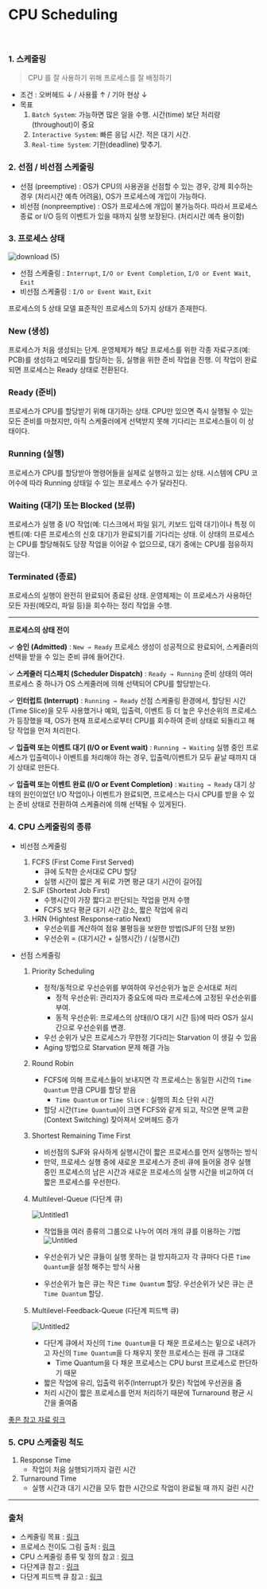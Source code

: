 # CPU Scheduling

<br>

### 1. 스케줄링

> CPU 를 잘 사용하기 위해 프로세스를 잘 배정하기

- 조건 : 오버헤드 ↓ / 사용률 ↑ / 기아 현상 ↓
- 목표
    1. `Batch System`: 가능하면 많은 일을 수행. 시간(time) 보단 처리량(throughout)이 중요
    2. `Interactive System`: 빠른 응답 시간. 적은 대기 시간.
    3. `Real-time System`: 기한(deadline) 맞추기.

### 2. 선점 / 비선점 스케줄링

- 선점 (preemptive) : OS가 CPU의 사용권을 선점할 수 있는 경우, 강제 회수하는 경우 (처리시간 예측 어려움), OS가 프로세스에 개입이 가능하다.
- 비선점 (nonpreemptive) : OS가 프로세스에 개입이 불가능하다. 따라서 프로세스 종료 or I/O 등의 이벤트가 있을 때까지 실행 보장된다. (처리시간 예측 용이함)

### 3. 프로세스 상태

![download (5)](https://user-images.githubusercontent.com/13609011/91695344-f2dfae80-eba8-11ea-9a9b-702192316170.jpeg)
- 선점 스케줄링 : `Interrupt`, `I/O or Event Completion`, `I/O or Event Wait`, `Exit`
- 비선점 스케줄링 : `I/O or Event Wait`, `Exit`

프로세스의 5 상태 모델
표준적인 프로세스의 5가지 상태가 존재한다.

### New (생성)

프로세스가 처음 생성되는 단계. 운영체제가 해당 프로세스를 위한 각종 자료구조(예: PCB)를 생성하고 메모리를 할당하는 등, 실행을 위한 준비 작업을 진행. 이 작업이 완료되면 프로세스는 Ready 상태로 전환된다.

### Ready (준비)

프로세스가 CPU를 할당받기 위해 대기하는 상태. CPU만 있으면 즉시 실행될 수 있는 모든 준비를 마쳤지만, 아직 스케줄러에게 선택받지 못해 기다리는 프로세스들이 이 상태이다.

### Running (실행)

프로세스가 CPU를 할당받아 명령어들을 실제로 실행하고 있는 상태. 시스템에 CPU 코어수에 따라 Running 상태일 수 있는 프로세스 수가 달라진다.

### Waiting (대기) 또는 Blocked (보류)

프로세스가 실행 중 I/O 작업(예: 디스크에서 파일 읽기, 키보드 입력 대기)이나 특정 이벤트(예: 다른 프로세스의 신호 대기)가 완료되기를 기다리는 상태. 이 상태의 프로세스는 CPU를 할당해줘도 당장 작업을 이어갈 수 없으므로, 대기 중에는 CPU를 점유하지 않는다.

### Terminated (종료)

프로세스의 실행이 완전히 완료되어 종료된 상태. 운영체제는 이 프로세스가 사용하던 모든 자원(메모리, 파일 등)을 회수하는 정리 작업을 수행.

---

**프로세스의 상태 전이**

✓ **승인 (Admitted)** : `New → Ready` 
프로세스 생성이 성공적으로 완료되어, 스케줄러의 선택을 받을 수 있는 준비 큐에 들어간다.

✓ **스케줄러 디스패치 (Scheduler Dispatch)** : `Ready → Running` 
준비 상태의 여러 프로세스 중 하나가 OS 스케줄러에 의해 선택되어 CPU를 할당받는다.

✓ **인터럽트 (Interrupt)** : `Running → Ready`
선점 스케줄링 환경에서, 할당된 시간(Time Slice)을 모두 사용했거나 예외, 입출력, 이벤트 등 더 높은 우선순위의 프로세스가 등장했을 때, OS가 현재 프로세스로부터 CPU를 회수하여 준비 상태로 되돌리고 해당 작업을 먼저 처리한다.

✓ **입출력 또는 이벤트 대기 (I/O or Event wait)** : `Running → Waiting`
실행 중인 프로세스가 입출력이나 이벤트를 처리해야 하는 경우, 입출력/이벤트가 모두 끝날 때까지 대기 상태로 만든다.

✓ **입출력 또는 이벤트 완료 (I/O or Event Completion)** : `Waiting → Ready`
대기 상태의 원인이었던 I/O 작업이나 이벤트가 완료되면, 프로세스는 다시 CPU를 받을 수 있는 준비 상태로 전환하여 스케줄러에 의해 선택될 수 있게된다.

### 4. CPU 스케줄링의 종류

- 비선점 스케줄링
    1. FCFS (First Come First Served)
        - 큐에 도착한 순서대로 CPU 할당
        - 실행 시간이 짧은 게 뒤로 가면 평균 대기 시간이 길어짐
    2. SJF (Shortest Job First)
        - 수행시간이 가장 짧다고 판단되는 작업을 먼저 수행
        - FCFS 보다 평균 대기 시간 감소, 짧은 작업에 유리
    3. HRN (Hightest Response-ratio Next)
        - 우선순위를 계산하여 점유 불평등을 보완한 방법(SJF의 단점 보완)
        - 우선순위 = (대기시간 + 실행시간) / (실행시간)

- 선점 스케줄링
    1. Priority Scheduling
        - 정적/동적으로 우선순위를 부여하여 우선순위가 높은 순서대로 처리
            - 정적 우선순위: 관리자가 중요도에 따라 프로세스에 고정된 우선순위를 부여.
            - 동적 우선순위: 프로세스의 상태(I/O 대기 시간 등)에 따라 OS가 실시간으로 우선순위를 변경.
        - 우선 순위가 낮은 프로세스가 무한정 기다리는 Starvation 이 생길 수 있음
        - Aging 방법으로 Starvation 문제 해결 가능
    2. Round Robin
        - FCFS에 의해 프로세스들이 보내지면 각 프로세스는 동일한 시간의 `Time Quantum` 만큼 CPU를 할당 받음
            - `Time Quantum` or `Time Slice` : 실행의 최소 단위 시간
        - 할당 시간(`Time Quantum`)이 크면 FCFS와 같게 되고, 작으면 문맥 교환 (Context Switching) 잦아져서 오버헤드 증가
    3. Shortest Remaining Time First
        - 비선점의 SJF와 유사하게 실행시간이 짧은 프로세스를 먼저 실행하는 방식
        - 만약, 프로세스 실행 중에 새로운 프로세스가 준비 큐에 들어올 경우 실행 중인 프로세스의 남은 시간과 새로운 프로세스의 실행 시간을 비교하여 더 짧은 프로세스를 우선한다.
    4. Multilevel-Queue (다단계 큐)
    
        ![Untitled1](https://user-images.githubusercontent.com/13609011/91695428-16a2f480-eba9-11ea-8d91-17d22bab01e5.png)
        - 작업들을 여러 종류의 그룹으로 나누어 여러 개의 큐를 이용하는 기법
        ![Untitled](https://user-images.githubusercontent.com/13609011/91695480-2a4e5b00-eba9-11ea-8dbf-390bf0a73c10.png)

        - 우선순위가 낮은 큐들이 실행 못하는 걸 방지하고자 각 큐마다 다른 `Time Quantum`을 설정 해주는 방식 사용
        - 우선순위가 높은 큐는 작은 `Time Quantum` 할당. 우선순위가 낮은 큐는 큰 `Time Quantum` 할당.
    5. Multilevel-Feedback-Queue (다단계 피드백 큐)

        ![Untitled2](https://user-images.githubusercontent.com/13609011/91695489-2cb0b500-eba9-11ea-8578-6602fee742ed.png)

        - 다단계 큐에서 자신의 `Time Quantum`을 다 채운 프로세스는 밑으로 내려가고 자신의 `Time Quantum`을 다 채우지 못한 프로세스는 원래 큐 그대로
            - Time Quantum을 다 채운 프로세스는 CPU burst 프로세스로 판단하기 때문
        - 짧은 작업에 유리, 입출력 위주(Interrupt가 잦은) 작업에 우선권을 줌
        - 처리 시간이 짧은 프로세스를 먼저 처리하기 때문에 Turnaround 평균 시간을 줄여줌

[좋은 참고 자료 링크](https://eun-jeong.tistory.com/17)

### 5. CPU 스케줄링 척도

1. Response Time
    - 작업이 처음 실행되기까지 걸린 시간
2. Turnaround Time
    - 실행 시간과 대기 시간을 모두 합한 시간으로 작업이 완료될 때 까지 걸린 시간

---

### 출처

- 스케줄링 목표 : [링크](https://jhnyang.tistory.com/29?category=815411)
- 프로세스 전이도 그림 출처 : [링크](https://rebas.kr/852)
- CPU 스케줄링 종류 및 정의 참고 : [링크](https://m.blog.naver.com/PostView.nhn?blogId=so_fragrant&logNo=80056608452&proxyReferer=https:%2F%2Fwww.google.com%2F)
- 다단계큐 참고 : [링크](https://jhnyang.tistory.com/28)
- 다단계 피드백 큐 참고 : [링크](https://jhnyang.tistory.com/156)
